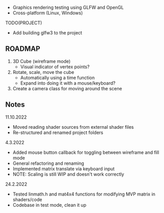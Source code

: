 - Graphics rendering testing using GLFW and OpenGL
- Cross-platform (Linux, Windows)

TODO(PROJECT)

- Add building glfw3 to the project

ROADMAP
-------
1. 3D Cube (wireframe mode)
    - Visual indicator of vertex points?
2. Rotate, scale, move the cube
    - Automatically using a time function
    - Expand into doing it with a mouse/keyboard?
3. Create a camera class for moving around the scene


Notes
-----
11.10.2022

- Moved reading shader sources from external shader files
- Re-structured and renamed project folders

4.3.2022

- Added mouse button callback for toggling between wireframe and fill mode
- General refactoring and renaming
- Implemented matrix translate via keyboard input
- NOTE: Scaling is still WIP and doesn't work correctly 


24.2.2022

- Tested linmath.h and mat4x4 functions for modifying MVP matrix in shaders/code
- Codebase in test mode, clean it up